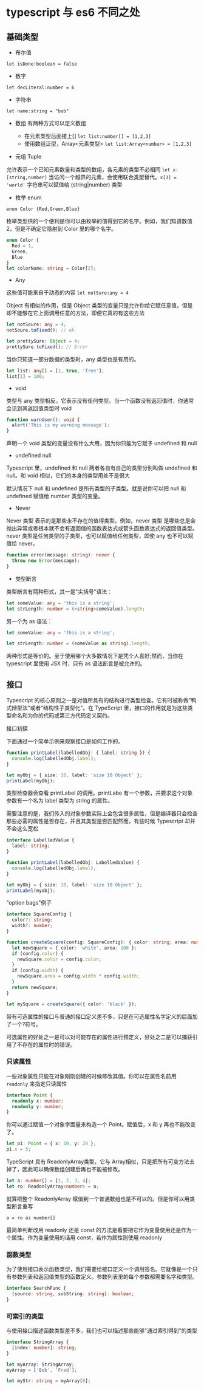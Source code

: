 # typescript 与 es6 不同之处

## 基础类型

* 布尔值

`let isDone:boolean = false`

* 数字

`let decLiteral:number = 6`

* 字符串

`let name:string = "bob"`

* 数组 有两种方式可以定义数组

  * 在元素类型后面接上[] `let list:number[] = [1,2,3]`
  * 使用数组泛型，Array<元素类型> `let list:Array<number> = [1,2,3]`

* 元组 Tuple

允许表示一个已知元素数量和类型的数组，各元素的类型不必相同 `let x:[string,number]` 当访问一个越界的元素，会使用联合类型替代。`x[3] = 'world'` 字符串可以赋值给 (string|number) 类型

* 枚举 enum

`enum Color {Red,Green,Blue}`

枚举类型供的一个便利是你可以由枚举的值得到它的名字。例如，我们知道数值 2，但是不确定它隐射到 Color 里的哪个名字。

```typescript
enum Color {
  Red = 1,
  Green,
  Blue
}
let colorName: string = Color[2];
```

* Any

这些值可能来自于动态的内容 `let notSure:any = 4`

Object 有相似的作用，但是 Object 类型的变量只是允许你给它赋任意值，但是却不能够在它上面调用任意的方法，即便它真的有这些方法

```typescript
let notSoure: any = 4;
notSoure.toFixed(); // ok

let prettySure: Object = 4;
prettySure.toFixed(); // Error
```

当你只知道一部分数据的类型时，any 类型也是有用的。

```typescript
let list: any[] = [1, true, 'free'];
list[1] = 100;
```

* void

类型与 any 类型相反，它表示没有任何类型。当一个函数没有返回值时，你通常会见到其返回值类型时 void

```typescript
function warnUser(): void {
  alert('This is my warning message');
}
```

声明一个 void 类型的变量没有什么大用，因为你只能为它赋予 undefined 和 null

* undefined null

Typescript 里，undefined 和 null 两者各自有自己的类型分别叫做 undefined 和 null。和 void 相似，它们的本身的类型用处不是很大

默认情况下 null 和 undefined 是所有类型的子类型。就是说你可以把 null 和 undefined 赋值给 number 类型的变量。

* Never

Never 类型 表示的是那些永不存在的值得类型。例如，never 类型 是哪些总是会抛出异常或者根本就不会有返回值的函数表达式或箭头函数表达式的返回值类型。never 类型是任何类型的子类型，也可以赋值给任何类型，即使 any 也不可以赋值给 never。

```typescript
function error(message: string): never {
  throw new Error(message);
}
```

* 类型断言

类型断言有两种形式，其一是"尖括号"语法：

```typescript
let someValue: any = 'this is a string';
let strLength: number = (<string>someValue).length;
```

另一个为 as 语法：

```typescript
let someValue: any = 'this is a string';

let strLength: number = (someValue as string).length;
```

两种形式是等价的。至于使用哪个大多数情况下是凭个人喜好;然而，当你在 typescript 里使用 JSX 时，只有 as 语法断言是被允许的。

## 接口

Typescript 的核心原则之一是对值所具有的结构进行类型检查。它有时被称做"鸭式辩型法"或者"结构性子类型化"。在 TypeScript 里，接口的作用就是为这些类型命名和为你的代码或第三方代码定义契约。

接口初探

下面通过一个简单示例来观察接口是如何工作的。

```typescript
function printLabel(labelledObj: { label: string }) {
  console.log(labelledObj.label);
}

let myObj = { size: 10, label: 'size 10 Object' };
printLabel(myObj);
```

类型检查器会查看 printLabel 的调用。printLabe 有一个参数，并要求这个对象参数有一个名为 label 类型为 string 的属性。

需要注意的是，我们传入的对象参数实际上会包含很多属性，但是编译器只会检查那些必需的属性是否存在，并且其类型是否匹配然而，有些时候 Typescript 却并不会这么宽松

```typescript
interface LabelledValue {
  label: string;
}

function printLabel(labelledObj: LabelledValue) {
  console.log(labelledObj.label);
}

let myObj = { size: 10, label: 'size 10 Object' };
printLabel(myobj);
```

"option bags"例子

```typescript
interface SquareConfig {
  color?: string;
  width?: number;
}

function createSquare(config: SquareConfig): { color: string; area: number } {
  let newSquare = { color: 'white', area: 100 };
  if (config.color) {
    newSquare.color = config.color;
  }
  if (config.width) {
    newSquare.area = config.width * config.width;
  }
  return newSquare;
}

let mySquare = createSquare({ color: 'black' });
```

带有可选属性的接口与普通的接口定义差不多，只是在可选属性名字定义的后面加了一个?符号。

可选属性的好处之一是可以对可能存在的属性进行预定义，好处之二是可以捕获引用了不存在的属性时的错误。

### 只读属性

一些对象属性只能在对象刚刚创建的时候修改其值。你可以在属性名前用 `readonly` 来指定只读属性

```typescript
interface Point {
  readonly x: number;
  readonly y: number;
}
```

你可以通过赋值一个对象字面量来构造一个 Point。赋值后，x 和 y 再也不能改变了。

```typescript
let p1: Point = { x: 10, y: 20 };
p1.x = 5;
```

TypeScript 具有 ReadonlyArray<T>类型，它与 Array<T>相似，只是把所有可变方法去掉了，因此可以确保数组创建后再也不能被修改。

```typescript
let a: number[] = [1, 2, 3, 4];
let ro: ReadonlyArray<number> = a;
```

就算把整个 ReadonlyArray 赋值到一个普通数组也是不可以的。但是你可以用类型断言重写

`a = ro as number[]`

最简单判断改用 readonly 还是 const 的方法是看要把它作为变量使用还是作为一个属性。作为变量使用的话用 const，若作为属性则使用 readonly

### 函数类型

为了使用接口表示函数类型，我们需要给接口定义一个调用签名。它就像是一个只有参数列表和返回值类型的函数定义。参数列表里的每个参数都需要名字和类型。

```typescript
interface SearchFunc {
  (source: string, subString: string): boolean;
}
```

### 可索引的类型

与使用接口描述函数类型差不多，我们也可以描述那些能够"通过索引得到"的类型

```typescript
interface StringArray {
  [index: number]: string;
}

let myArray: StringArray;
myArray = ['Bob', 'Fred'];

let myStr: string = myArray[0];
```
